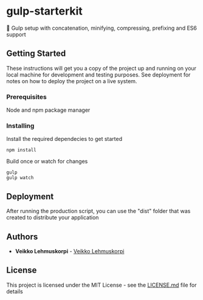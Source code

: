 # gulp-starterkit

🥤 Gulp setup with concatenation, minifying, compressing, prefixing and ES6 support

## Getting Started

These instructions will get you a copy of the project up and running on your local machine for development and testing purposes. See deployment for notes on how to deploy the project on a live system.

### Prerequisites

Node and npm package manager

### Installing

Install the required dependecies to get started

```
npm install
```

Build once or watch for changes

```
gulp
gulp watch
```

## Deployment

After running the production script, you can use the "dist" folder that was created to distribute your application

## Authors

* **Veikko Lehmuskorpi** - [Veikko Lehmuskorpi](https://github.com/VeikkoLehmuskorpi)

## License

This project is licensed under the MIT License - see the [LICENSE.md](LICENSE.md) file for details

